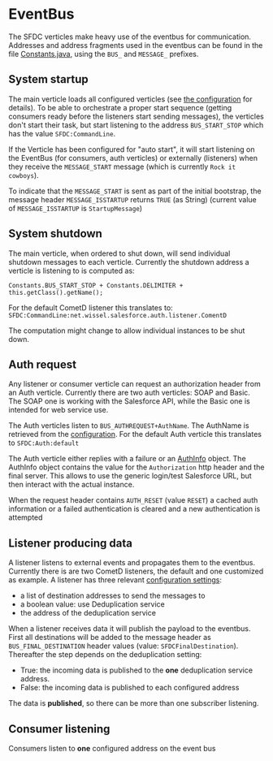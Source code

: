 # EventBus

The SFDC verticles make heavy use of the eventbus for communication. Addresses and address fragments used in the eventbus can be found in the file [Constants.java](https://github.com/Stwissel/vertx-sfdc-platformevents/blob/master/sfdc-core/src/main/java/net/wissel/salesforce/vertx/Constants.java), using the `BUS_` and `MESSAGE_` prefixes.

## System startup

The main verticle loads all configured verticles (see [the configuration](configure.md) for details). To be able to orchestrate a proper start sequence (getting consumers ready before the listeners start sending messages), the verticles don't start their task, but start listening to the address `BUS_START_STOP` which has the value `SFDC:CommandLine`.

If the Verticle has been configured for "auto start", it will start listening on the EventBus (for consumers, auth verticles) or externally (listeners) when they receive the `MESSAGE_START` message (which is currently `Rock it cowboys`).

To indicate that the `MESSAGE_START` is sent as part of the initial bootstrap, the message header `MESSAGE_ISSTARTUP` returns `TRUE` (as String) (current value of `MESSAGE_ISSTARTUP` is `StartupMessage`)

## System shutdown

The main verticle, when ordered to shut down, will send individual shutdown messages to each verticle. Currently the shutdown address a verticle is listening to is computed as:

```
Constants.BUS_START_STOP + Constants.DELIMITER + this.getClass().getName();
```

For the default CometD listener this translates to: `SFDC:CommandLine:net.wissel.salesforce.auth.listener.ComentD`

The computation might change to allow individual instances to be shut down.

## Auth request

Any listener or consumer verticle can request an authorization header from an Auth verticle. Currently there are two auth verticles: SOAP and Basic. The SOAP one is working with the Salesforce API, while the Basic one is intended for web service use.

The Auth verticles listen to `BUS_AUTHREQUEST+AuthName`. The AuthName is retrieved from the [configuration](configure.md). For the default Auth verticle this translates to `SFDC:Auth:default`

The Auth verticle either replies with a failure or an [AuthInfo](https://github.com/Stwissel/vertx-sfdc-platformevents/blob/master/sfdc-core/src/main/java/net/wissel/salesforce/vertx/auth/AuthInfo.java) object. The AuthInfo object contains the value for the `Authorization` http header and the final server. This allows to use the generic login/test Salesforce URL, but then interact with the actual instance.

When the request header contains `AUTH_RESET` (value `RESET`) a cached auth information or a failed authentication is cleared and a new authentication is attempted

## Listener producing data

A listener listens to external events and propagates them to the eventbus. Currently there is are two CometD listeners, the default and one customized as example. A listener has three relevant [configuration settings](configure.md):

- a list of destination addresses to send the messages to
- a boolean value: use Deduplication service
- the address of the deduplication service

When a listener receives data it will publish the payload to the eventbus. First all destinations will be added to the message header as `BUS_FINAL_DESTINATION` header values (value: `SFDCFinalDestination`). Thereafter the step depends on the deduplication setting:

- True: the incoming data is published to the **one** deduplication service address.
- False: the incoming data is published to each configured address

The data is **published**, so there can be more than one subscriber listening.

## Consumer listening

Consumers listen to **one** configured address on the event bus 
